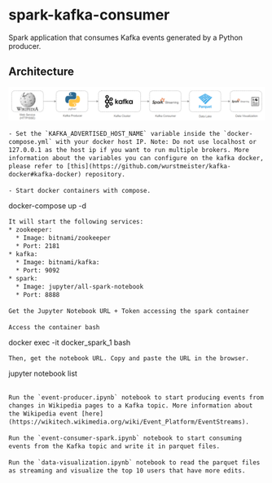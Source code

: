 spark-kafka-consumer
============
Spark application that consumes Kafka events generated by a Python producer.

## Architecture

![alt text](docs/Architecture.png "Architecture")


```
- Set the `KAFKA_ADVERTISED_HOST_NAME` variable inside the `docker-compose.yml` with your docker host IP. Note: Do not use localhost or 127.0.0.1 as the host ip if you want to run multiple brokers. More information about the variables you can configure on the kafka docker, please refer to [this](https://github.com/wurstmeister/kafka-docker#kafka-docker) repository.

- Start docker containers with compose.

```
docker-compose up -d
```
It will start the following services:
* zookeeper: 
  * Image: bitnami/zookeeper
  * Port: 2181
* kafka: 
  * Image: bitnami/kafka:
  * Port: 9092
* spark: 
  * Image: jupyter/all-spark-notebook
  * Port: 8888

Get the Jupyter Notebook URL + Token accessing the spark container

Access the container bash
```
docker exec -it docker_spark_1 bash
```
Then, get the notebook URL. Copy and paste the URL in the browser.
```
jupyter notebook list
```

Run the `event-producer.ipynb` notebook to start producing events from changes in Wikipedia pages to a Kafka topic. More information about the Wikipedia event [here](https://wikitech.wikimedia.org/wiki/Event_Platform/EventStreams).
   
Run the `event-consumer-spark.ipynb` notebook to start consuming events from the Kafka topic and write it in parquet files.
   
Run the `data-visualization.ipynb` notebook to read the parquet files as streaming and visualize the top 10 users that have more edits. 
